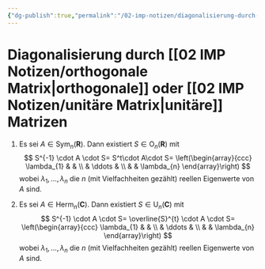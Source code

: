 ```yaml
---
{"dg-publish":true,"permalink":"/02-imp-notizen/diagonalisierung-durch-orthogonale-oder-unitaere-matrizen/"}
---
```


# Diagonalisierung durch [[02 IMP Notizen/orthogonale Matrix\|orthogonale]] oder [[02 IMP Notizen/unitäre Matrix\|unitäre]] Matrizen
1. Es sei $A \in \operatorname{Sym}_{n}(\mathbf{R})$. Dann existiert $S \in \mathrm{O}_{n}(\mathbf{R})$ mit
$$
S^{-1} \cdot A \cdot S= S^t\cdot A\cdot S= \left(\begin{array}{ccc}
\lambda_{1} & & \\
& \ddots & \\
& & \lambda_{n}
\end{array}\right)
$$
wobei $\lambda_{1}, \ldots, \lambda_{n}$ die $n$ (mit Vielfachheiten gezählt) reellen Eigenwerte von $A$ sind.

2. Es sei $A \in \operatorname{Herm}_{n}(\mathbf{C})$. Dann existiert $S \in \mathrm{U}_{n}(\mathbf{C})$ mit
$$
S^{-1} \cdot A \cdot S= \overline{S}^{t} \cdot A \cdot S= \left(\begin{array}{ccc}
\lambda_{1} & & \\
& \ddots & \\
& & \lambda_{n}
\end{array}\right)
		$$
wobei $\lambda_{1}, \ldots, \lambda_{n}$ die $n$ (mit Vielfachheiten gezählt) reellen Eigenwerte von $A$ sind.